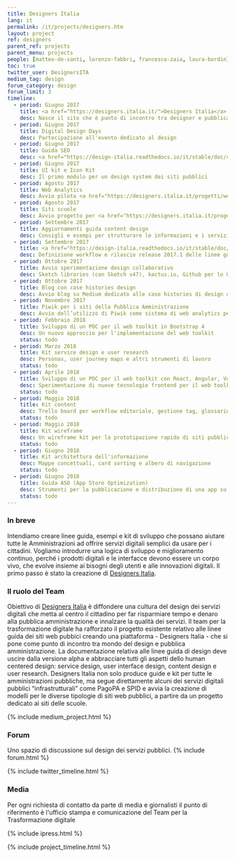 ```yaml
---
title: Designers Italia
lang: it
permalink: /it/projects/designers.htm
layout: project
ref: designers
parent_ref: projects
parent_menu: projects
people: [matteo-de-santi, lorenzo-fabbri, francesco-zaia, laura-bordin]
toc: true
twitter_user: DesignersITA
medium_tag: design
forum_category: design
forum_limit: 3
timeline:
  - period: Giugno 2017
    title: <a href="https://designers.italia.it/">Designers Italia</a>
    desc: Nasce il sito che è punto di incontro tra designer e pubblica amministrazione
  - period: Giugno 2017
    title: Digital Design Days
    desc: Partecipazione all'evento dedicato al design
  - period: Giugno 2017
    title: Guida SEO
    desc: <a href="https://design-italia.readthedocs.io/it/stable/doc/content-design/seo.html">Indicazioni per la SEO</a> dei siti pubblici
  - period: Giugno 2017
    title: UI kit e Icon Kit
    desc: Il primo modulo per un design system dei siti pubblici
  - period: Agosto 2017
    title: Web Analytics
    desc: Avvio pilota <a href="https://designers.italia.it/progetti/web-analytics/">web analytics open source</a> con 20 siti pubblici
  - period: Agosto 2017
    title: Siti scuole
    desc: Avvio progetto per <a href="https://designers.italia.it/progetti/siti-scuole/">modello siti web delle scuole</a>
  - period: Settembre 2017
    title: Aggiornamenti guida content design
    desc: Consigli e esempi per strutturare le informazioni e i servizi nei siti pubblici
  - period: Settembre 2017
    title: <a href="https://design-italia.readthedocs.io/it/stable/doc/introduzione-linee-guida-design.html">Versionamento linee guida</a>
    desc: Definizione workflow e rilascio release 2017.1 delle linee guida
  - period: Ottobre 2017
    title: Avvio sperimentazione design collaborativo
    desc: Sketch libraries (con Sketch v47), kactus.io, Github per lo UI kit collaborativo
  - period: Ottobre 2017
    title: Blog con case histories design
    desc: Avvio blog su Medium dedicato alle case histories di design dei servizi pubblici
  - period: Novembre 2017
    title: Piwik per i siti della Pubblica Amministrazione
    desc: Avvio dell’utilizzo di Piwik come sistema di web analytics per la Pubblica Amministrazione
  - period: Febbraio 2018
    title: Sviluppo di un POC per il web toolkit in Bootstrap 4
    desc: Un nuovo approccio per l'implementazione del web toolkit
    status: todo
  - period: Marzo 2018
    title: Kit service design e user research
    desc: Personas, user journey maps e altri strumenti di lavoro
    status: todo
  - period: Aprile 2018
    title: Sviluppo di un POC per il web toolkit con React, Angular, Vue.js
    desc: Sperimentazione di nuove tecnologie frontend per il web toolkit
    status: todo
  - period: Maggio 2018
    title: Kit content
    desc: Trello board per workflow editoriale, gestione tag, glossario linguaggio
    status: todo
  - period: Maggio 2018
    title: Kit wireframe 
    desc: Un wireframe kit per la prototipazione rapida di siti pubblici
    status: todo
  - period: Giugno 2018
    title: Kit architettura dell'informazione
    desc: Mappe concettuali, card sorting e albero di navigazione
    status: todo
  - period: Giugno 2018
    title: Guida ASO (App Store Optimization)
    desc: Strumenti per la pubblicazione e distribuzione di una app su App Store e Google Play
    status: todo
---
```


### In breve
Intendiamo creare linee guida, esempi e kit di sviluppo che possano aiutare tutte le Amministrazioni ad  offrire servizi digitali semplici da usare per i cittadini. Vogliamo introdurre una logica di sviluppo e miglioramento continuo, perché i prodotti digitali e le interfacce devono essere un corpo vivo, che evolve insieme ai bisogni degli utenti e alle innovazioni digitali. Il primo passo è stato la creazione di [Designers Italia](https://designers.italia.it).

### Il ruolo del Team
Obiettivo di [Designers Italia](https://designers.italia.it) è diffondere una cultura del design dei servizi digitali che metta al centro il cittadino per far risparmiare tempo e denaro alla pubblica amministrazione e innalzare la qualità dei servizi.
Il team per la trasformazione digitale ha rafforzato il progetto esistente relativo alle linee guida dei siti web pubbici creando una piattaforma - Designers Italia - che si pone come punto di incontro tra mondo del design e pubblica amministrazione. La documentazione relativa alle linee guida di design deve uscire dalla versione alpha e abbracciare tutti gli aspetti dello human centered design: service design, user interface design, content design e user research.
Designers Italia non solo produce guide e kit per tutte le amministrazioni pubbliche, ma segue direttamente alcuni dei servizi digitali pubblici “infrastrutturali” come PagoPA e SPID e avvia la creazione di modelli per le diverse tipologie di siti web pubblici, a partire da un progetto dedicato ai siti delle scuole.


{% include medium_project.html %}

### Forum

Uno spazio di discussione sul design dei servizi pubblici.
{% include forum.html %}

{% include twitter_timeline.html %}

### Media
Per ogni richiesta di contatto da parte di media e giornalisti il punto di riferimento è l'ufficio stampa e comunicazione del Team per la Trasformazione digitale

{% include ipress.html %}
<div id="content-ipress" data-key="01e87bed-f52e-4d6d-af32-c4ea59fd300a" data-lang="it" data-size="100" data-tag="9"></div>
<script type="text/javascript" src="/js/ipress.js"></script>

{% include project_timeline.html %}
